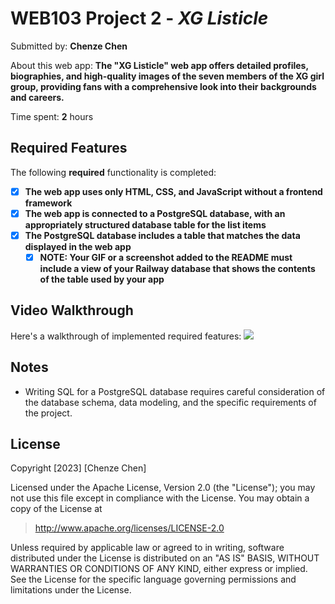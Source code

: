 # WEB103 Project 2 - *XG Listicle*

Submitted by: **Chenze Chen**

About this web app: **The "XG Listicle" web app offers detailed profiles, biographies, and high-quality images of the seven members of the XG girl group, providing fans with a comprehensive look into their backgrounds and careers.**

Time spent: **2** hours

## Required Features

The following **required** functionality is completed:

<!-- Make sure to check off completed functionality below -->
- [x] **The web app uses only HTML, CSS, and JavaScript without a frontend framework**
- [x] **The web app is connected to a PostgreSQL database, with an appropriately structured database table for the list items**
- [x] **The PostgreSQL database includes a table that matches the data displayed in the web app**
  - [x] **NOTE: Your GIF or a screenshot added to the README must include a view of your Railway database that shows the contents of the table used by your app**

## Video Walkthrough

Here's a walkthrough of implemented required features:
![](https://github.com/chennychenze/xg-listicle/blob/main/walkthrough.gif)

## Notes

- Writing SQL for a PostgreSQL database requires careful consideration of the database schema, data modeling, and the specific requirements of the project.

## License

Copyright [2023] [Chenze Chen]

Licensed under the Apache License, Version 2.0 (the "License"); you may not use this file except in compliance with the License. You may obtain a copy of the License at

> http://www.apache.org/licenses/LICENSE-2.0

Unless required by applicable law or agreed to in writing, software distributed under the License is distributed on an "AS IS" BASIS, WITHOUT WARRANTIES OR CONDITIONS OF ANY KIND, either express or implied. See the License for the specific language governing permissions and limitations under the License.
